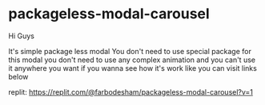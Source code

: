 # packageless-modal-carousel
Hi Guys

It's simple package less modal You don't need to use special package for this modal you don't need to use any complex animation and you can't use it anywhere you want
if you wanna see how it's work like you can visit links below

replit: https://replit.com/@farbodesham/packageless-modal-carousel?v=1
